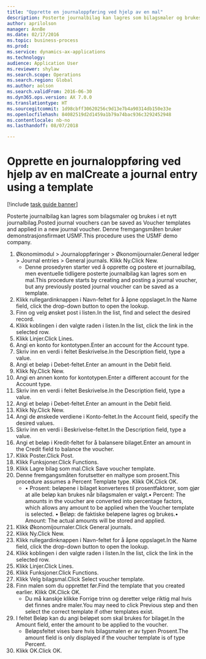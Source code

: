 ```yaml
--- 
title: "Opprette en journaloppføring ved hjelp av en mal"
description: Posterte journalbilag kan lagres som bilagsmaler og brukes i et nytt journalbilag.
author: aprilolson
manager: AnnBe
ms.date: 02/17/2016
ms.topic: business-process
ms.prod: 
ms.service: dynamics-ax-applications
ms.technology: 
audience: Application User
ms.reviewer: shylaw
ms.search.scope: Operations
ms.search.region: Global
ms.author: aolson
ms.search.validFrom: 2016-06-30
ms.dyn365.ops.version: AX 7.0.0
ms.translationtype: HT
ms.sourcegitcommit: 1d98cbff30620256c9d13e7b4a90314db150e33e
ms.openlocfilehash: 84082519d2d1459a1b79a74bac936c3292452948
ms.contentlocale: nb-no
ms.lasthandoff: 08/07/2018

---
```

# <a name="create-a-journal-entry-using-a-template"></a><span data-ttu-id="719ef-103">Opprette en journaloppføring ved hjelp av en mal</span><span class="sxs-lookup"><span data-stu-id="719ef-103">Create a journal entry using a template</span></span>

[!include [task guide banner](../../includes/task-guide-banner.md)]

<span data-ttu-id="719ef-104">Posterte journalbilag kan lagres som bilagsmaler og brukes i et nytt journalbilag.</span><span class="sxs-lookup"><span data-stu-id="719ef-104">Posted journal vouchers can be saved as Voucher templates and applied in a new journal voucher.</span></span> <span data-ttu-id="719ef-105">Denne fremgangsmåten bruker demonstrasjonsfirmaet USMF.</span><span class="sxs-lookup"><span data-stu-id="719ef-105">This procedure uses the USMF demo company.</span></span>

1. <span data-ttu-id="719ef-106">Økonomimodul > Journaloppføringer > Økonomijournaler.</span><span class="sxs-lookup"><span data-stu-id="719ef-106">General ledger > Journal entries > General journals.</span></span> <span data-ttu-id="719ef-107">Klikk Ny.</span><span class="sxs-lookup"><span data-stu-id="719ef-107">Click New.</span></span>
    * <span data-ttu-id="719ef-108">Denne prosedyren starter ved å opprette og postere et journalbilag, men eventuelle tidligere posterte journalbilag kan lagres som en mal.</span><span class="sxs-lookup"><span data-stu-id="719ef-108">This procedure starts by creating and posting a journal voucher, but any previously posted journal voucher can be saved as a template.</span></span>  
2. <span data-ttu-id="719ef-109">Klikk rullegardinknappen i Navn-feltet for å åpne oppslaget.</span><span class="sxs-lookup"><span data-stu-id="719ef-109">In the Name field, click the drop-down button to open the lookup.</span></span>
3. <span data-ttu-id="719ef-110">Finn og velg ønsket post i listen.</span><span class="sxs-lookup"><span data-stu-id="719ef-110">In the list, find and select the desired record.</span></span>
4. <span data-ttu-id="719ef-111">Klikk koblingen i den valgte raden i listen.</span><span class="sxs-lookup"><span data-stu-id="719ef-111">In the list, click the link in the selected row.</span></span>
5. <span data-ttu-id="719ef-112">Klikk Linjer.</span><span class="sxs-lookup"><span data-stu-id="719ef-112">Click Lines.</span></span>
6. <span data-ttu-id="719ef-113">Angi en konto for kontotypen.</span><span class="sxs-lookup"><span data-stu-id="719ef-113">Enter an account for the Account type.</span></span>
7. <span data-ttu-id="719ef-114">Skriv inn en verdi i feltet Beskrivelse.</span><span class="sxs-lookup"><span data-stu-id="719ef-114">In the Description field, type a value.</span></span>
8. <span data-ttu-id="719ef-115">Angi et beløp i Debet-feltet.</span><span class="sxs-lookup"><span data-stu-id="719ef-115">Enter an amount in the Debit field.</span></span>
9. <span data-ttu-id="719ef-116">Klikk Ny.</span><span class="sxs-lookup"><span data-stu-id="719ef-116">Click New.</span></span>
10. <span data-ttu-id="719ef-117">Angi en annen konto for kontotypen.</span><span class="sxs-lookup"><span data-stu-id="719ef-117">Enter a different account for the Account type.</span></span>
11. <span data-ttu-id="719ef-118">Skriv inn en verdi i feltet Beskrivelse.</span><span class="sxs-lookup"><span data-stu-id="719ef-118">In the Description field, type a value.</span></span>
12. <span data-ttu-id="719ef-119">Angi et beløp i Debet-feltet.</span><span class="sxs-lookup"><span data-stu-id="719ef-119">Enter an amount in the Debit field.</span></span>
13. <span data-ttu-id="719ef-120">Klikk Ny.</span><span class="sxs-lookup"><span data-stu-id="719ef-120">Click New.</span></span>
14. <span data-ttu-id="719ef-121">Angi de ønskede verdiene i Konto-feltet.</span><span class="sxs-lookup"><span data-stu-id="719ef-121">In the Account field, specify the desired values.</span></span>
15. <span data-ttu-id="719ef-122">Skriv inn en verdi i Beskrivelse-feltet.</span><span class="sxs-lookup"><span data-stu-id="719ef-122">In the Description field, type a value.</span></span>
16. <span data-ttu-id="719ef-123">Angi et beløp i Kredit-feltet for å balansere bilaget.</span><span class="sxs-lookup"><span data-stu-id="719ef-123">Enter an amount in the Credit field to balance the voucher.</span></span>
17. <span data-ttu-id="719ef-124">Klikk Poster.</span><span class="sxs-lookup"><span data-stu-id="719ef-124">Click Post.</span></span>
18. <span data-ttu-id="719ef-125">Klikk Funksjoner.</span><span class="sxs-lookup"><span data-stu-id="719ef-125">Click Functions.</span></span>
19. <span data-ttu-id="719ef-126">Klikk Lagre bilag som mal.</span><span class="sxs-lookup"><span data-stu-id="719ef-126">Click Save voucher template.</span></span>
20. <span data-ttu-id="719ef-127">Denne fremgangsmåten forutsetter en maltype som prosent.</span><span class="sxs-lookup"><span data-stu-id="719ef-127">This procedure assumes a Percent Template type.</span></span> <span data-ttu-id="719ef-128">Klikk OK.</span><span class="sxs-lookup"><span data-stu-id="719ef-128">Click OK.</span></span>
    * <span data-ttu-id="719ef-129">• Prosent: beløpene i bilaget konverteres til prosentfaktorer, som gjør at alle beløp kan brukes når bilagsmalen er valgt.</span><span class="sxs-lookup"><span data-stu-id="719ef-129">• Percent: The amounts in the voucher are converted into percentage factors, which allows any amount to be applied when the Voucher template is selected.</span></span>  <span data-ttu-id="719ef-130">• Beløp: de faktiske beløpene lagres og brukes.</span><span class="sxs-lookup"><span data-stu-id="719ef-130">• Amount: The actual amounts will be stored and applied.</span></span>  
21. <span data-ttu-id="719ef-131">Klikk Økonomijournaler.</span><span class="sxs-lookup"><span data-stu-id="719ef-131">Click General journals.</span></span>
22. <span data-ttu-id="719ef-132">Klikk Ny.</span><span class="sxs-lookup"><span data-stu-id="719ef-132">Click New.</span></span>
23. <span data-ttu-id="719ef-133">Klikk rullegardinknappen i Navn-feltet for å åpne oppslaget.</span><span class="sxs-lookup"><span data-stu-id="719ef-133">In the Name field, click the drop-down button to open the lookup.</span></span>
24. <span data-ttu-id="719ef-134">Klikk koblingen i den valgte raden i listen.</span><span class="sxs-lookup"><span data-stu-id="719ef-134">In the list, click the link in the selected row.</span></span>
25. <span data-ttu-id="719ef-135">Klikk Linjer.</span><span class="sxs-lookup"><span data-stu-id="719ef-135">Click Lines.</span></span>
26. <span data-ttu-id="719ef-136">Klikk Funksjoner.</span><span class="sxs-lookup"><span data-stu-id="719ef-136">Click Functions.</span></span>
27. <span data-ttu-id="719ef-137">Klikk Velg bilagsmal.</span><span class="sxs-lookup"><span data-stu-id="719ef-137">Click Select voucher template.</span></span>
28. <span data-ttu-id="719ef-138">Finn malen som du opprettet før.</span><span class="sxs-lookup"><span data-stu-id="719ef-138">Find the template that you created earlier.</span></span> <span data-ttu-id="719ef-139">Klikk OK.</span><span class="sxs-lookup"><span data-stu-id="719ef-139">Click OK.</span></span>
    * <span data-ttu-id="719ef-140">Du må kanskje klikke Forrige trinn og deretter velge riktig mal hvis det finnes andre maler.</span><span class="sxs-lookup"><span data-stu-id="719ef-140">You may need to click Previous step and then select the correct template if other templates exist.</span></span>  
29. <span data-ttu-id="719ef-141">I feltet Beløp kan du angi beløpet som skal brukes for bilaget.</span><span class="sxs-lookup"><span data-stu-id="719ef-141">In the Amount field, enter the amount to be applied to the voucher.</span></span>
    * <span data-ttu-id="719ef-142">Beløpsfeltet vises bare hvis bilagsmalen er av typen Prosent.</span><span class="sxs-lookup"><span data-stu-id="719ef-142">The amount field is only displayed if the voucher template is of type Percent.</span></span>  
30. <span data-ttu-id="719ef-143">Klikk OK.</span><span class="sxs-lookup"><span data-stu-id="719ef-143">Click OK.</span></span>


